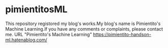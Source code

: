 # pimientitosML
This repository registored my blog\'s works.My blog\'s name is Pimientito\'s Machine Learning.If you have any comments or complaints, please contact me. URL \"Pimientito\'s Machine Learning\" https://pimientito-handson-ml.hatenablog.com/
